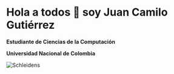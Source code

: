 # Hola a todos 👋 soy Juan Camilo Gutiérrez


**Estudiante de Ciencias de la Computación** 

**Universidad Nacional de Colombia**




  <img align="center" alt="Schleidens" src="https://i.gifer.com/UzkL.gif" />  
 










